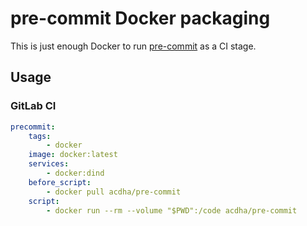# pre-commit Docker packaging

This is just enough Docker to run [pre-commit](https://pre-commit.com) as a CI stage.

## Usage

### GitLab CI

```yaml
precommit:
    tags:
        - docker
    image: docker:latest
    services:
        - docker:dind
    before_script:
        - docker pull acdha/pre-commit
    script:
        - docker run --rm --volume "$PWD":/code acdha/pre-commit
```
